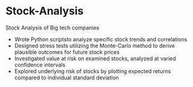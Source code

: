 # Stock-Analysis
Stock Analysis of Big tech companies
- Wrote Python scriptsto analyze specific stock trends and correlations
- Designed stress tests utilizing the Monte-Carlo method to derive plausible outcomes for future stock prices
- Investigated value at risk on examined stocks, analyzed at varied confidence intervals
- Explored underlying risk of stocks by plotting expected returns compared to individual standard deviation
